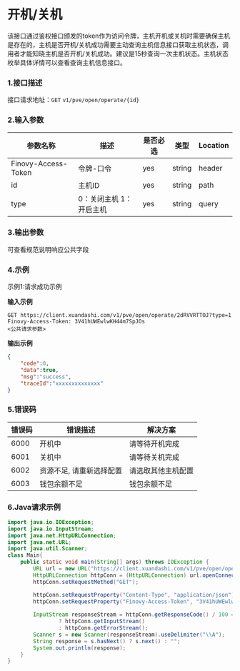 # 开机/关机
该接口通过鉴权接口颁发的token作为访问令牌，主机开机或关机时需要确保主机是存在的，主机是否开机/关机成功需要主动查询主机信息接口获取主机状态，调用者才能知晓主机是否开机/关机成功。建议是15秒查询一次主机状态。主机状态枚举具体详情可以查看查询主机信息接口。
### 1.接口描述
接口请求地址：`GET`   `v1/pve/open/operate/{id}`

### 2.输入参数

| 参数名称                | 描述                | 是否必选 | 类型     | Location |
|---------------------|-------------------|------|--------| -------- |
| Finovy-Access-Token | 令牌-口令             | yes  | string | header   |
| id                  | 主机ID              | yes  | string | path     |
| type                | 0：关闭主机     1：开启主机 | yes  | string | query    |

### 3.输出参数
可查看规范说明响应公共字段

### 4.示例
示例1:请求成功示例

**输入示例**
```text
GET https://client.xuandashi.com/v1/pve/open/operate/2dRVVRTTOJ?type=1
Finovy-Access-Token: 3V41hUWEwlwKH44m7SpJOs
<公共请求参数>

```

**输出示例**

```json
{
    "code":0,
    "data":true,
    "msg":"success",
    "traceId":"xxxxxxxxxxxxxx"
}
```

### 5.错误码

| 错误码 | 错误描述                 | 解决方案         |
| ------ | ------------------------ |--------------|
| 6000   | 开机中                   | 请等待开机完成      |
| 6001   | 关机中                   | 请等待关机完成      |
| 6002   | 资源不足, 请重新选择配置 | 请选取其他主机配置    |
| 6003   | 钱包余额不足             | 钱包余额不足       |

### 6.Java请求示例
```java
import java.io.IOException;
import java.io.InputStream;
import java.net.HttpURLConnection;
import java.net.URL;
import java.util.Scanner;
class Main{
    public static void main(String[] args) throws IOException {
        URL url = new URL("https://client.xuandashi.com/v1/pve/open/operate/2dRVVRTTOJ?type=1");
        HttpURLConnection httpConn = (HttpURLConnection) url.openConnection();
        httpConn.setRequestMethod("GET");

        httpConn.setRequestProperty("Content-Type", "application/json");
        httpConn.setRequestProperty("Finovy-Access-Token", "3V41hUWEwlwKH44m7SpJOs");
        
        InputStream responseStream = httpConn.getResponseCode() / 100 == 2
                ? httpConn.getInputStream()
                : httpConn.getErrorStream();
        Scanner s = new Scanner(responseStream).useDelimiter("\\A");
        String response = s.hasNext() ? s.next() : "";
        System.out.println(response);
    }
}
```